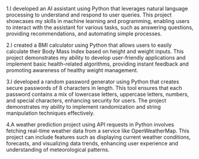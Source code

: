 1.I developed an AI assistant using Python that leverages natural language processing to understand and respond to user queries. This project showcases my skills in machine learning and programming, enabling users to interact with the assistant for various tasks, such as answering questions, providing recommendations, and automating simple processes.

2.I created a BMI calculator using Python that allows users to easily calculate their Body Mass Index based on height and weight inputs. This project demonstrates my ability to develop user-friendly applications and implement basic health-related algorithms, providing instant feedback and promoting awareness of healthy weight management.

3.I developed a random password generator using Python that creates secure passwords of 8 characters in length. This tool ensures that each password contains a mix of lowercase letters, uppercase letters, numbers, and special characters, enhancing security for users. The project demonstrates my ability to implement randomization and string manipulation techniques effectively.

4.A weather prediction project using API requests in Python involves fetching real-time weather data from a service like OpenWeatherMap. This project can include features such as displaying current weather conditions, forecasts, and visualizing data trends, enhancing user experience and understanding of meteorological patterns.

